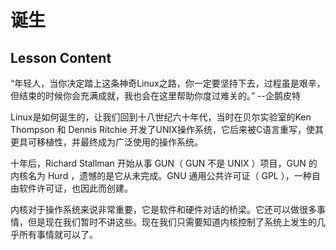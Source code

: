 # 诞生

## Lesson Content

“年轻人，当你决定踏上这条神奇Linux之路，你一定要坚持下去，过程虽是艰辛，但结束的时候你会充满成就，我也会在这里帮助你度过难关的。” --企鹅皮特

Linux是如何诞生的，让我们回到十八世纪六十年代，当时在贝尔实验室的Ken Thompson 和 Dennis Ritchie 开发了UNIX操作系统，它后来被C语言重写，使其更具可移植性，并最终成为广泛使用的操作系统。

十年后，Richard Stallman 开始从事 GUN（ GUN 不是 UNIX ）项目，GUN 的内核名为 Hurd ，遗憾的是它从未完成。GNU 通用公共许可证（ GPL ），一种自由软件许可证，也因此而创建。

内核对于操作系统来说非常重要，它是软件和硬件对话的桥梁。它还可以做很多事情，但是现在我们暂时不讲这些。现在我们只需要知道内核控制了系统上发生的几乎所有事情就可以了。